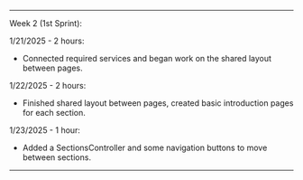 --------------------------------------------------

Week 2 (1st Sprint):

1/21/2025 - 2 hours:

- Connected required services and began work on the 
shared layout between pages.

1/22/2025 - 2 hours:

- Finished shared layout between pages, created 
basic introduction pages for each section.

1/23/2025 - 1 hour:

- Added a SectionsController and some navigation 
buttons to move between sections.

--------------------------------------------------
